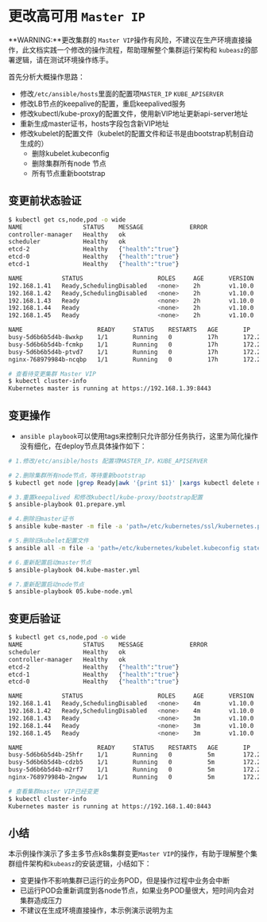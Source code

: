 # 更改高可用 `Master IP`

**WARNING:**更改集群的 `Master VIP`操作有风险，不建议在生产环境直接操作，此文档实践一个修改的操作流程，帮助理解整个集群运行架构和 `kubeasz`的部署逻辑，请在测试环境操作练手。

首先分析大概操作思路：

- 修改`/etc/ansible/hosts`里面的配置项`MASTER_IP` `KUBE_APISERVER`
- 修改LB节点的keepalive的配置，重启keepalived服务
- 修改kubectl/kube-proxy的配置文件，使用新VIP地址更新api-server地址
- 重新生成master证书，hosts字段包含新VIP地址
- 修改kubelet的配置文件（kubelet的配置文件和证书是由bootstrap机制自动生成的）
  - 删除kubelet.kubeconfig
  - 删除集群所有node 节点
  - 所有节点重新bootstrap

## 变更前状态验证

``` bash
$ kubectl get cs,node,pod -o wide
NAME                 STATUS    MESSAGE             ERROR
controller-manager   Healthy   ok                  
scheduler            Healthy   ok                  
etcd-2               Healthy   {"health":"true"}   
etcd-0               Healthy   {"health":"true"}   
etcd-1               Healthy   {"health":"true"}   

NAME           STATUS                     ROLES     AGE       VERSION   EXTERNAL-IP   OS-IMAGE             KERNEL-VERSION     CONTAINER-RUNTIME
192.168.1.41   Ready,SchedulingDisabled   <none>    2h        v1.10.0   <none>        Ubuntu 16.04.3 LTS   4.4.0-97-generic   docker://18.3.0
192.168.1.42   Ready,SchedulingDisabled   <none>    2h        v1.10.0   <none>        Ubuntu 16.04.3 LTS   4.4.0-97-generic   docker://18.3.0
192.168.1.43   Ready                      <none>    2h        v1.10.0   <none>        Ubuntu 16.04.3 LTS   4.4.0-97-generic   docker://18.3.0
192.168.1.44   Ready                      <none>    2h        v1.10.0   <none>        Ubuntu 16.04.3 LTS   4.4.0-98-generic   docker://18.3.0
192.168.1.45   Ready                      <none>    2h        v1.10.0   <none>        Ubuntu 16.04.3 LTS   4.4.0-98-generic   docker://18.3.0

NAME                     READY     STATUS    RESTARTS   AGE       IP               NODE
busy-5d6b6b5d4b-8wxkp    1/1       Running   0          17h       172.20.135.133   192.168.1.41
busy-5d6b6b5d4b-fcmkp    1/1       Running   0          17h       172.20.135.128   192.168.1.41
busy-5d6b6b5d4b-ptvd7    1/1       Running   0          17h       172.20.135.136   192.168.1.41
nginx-768979984b-ncqbp   1/1       Running   0          17h       172.20.135.137   192.168.1.41

# 查看待变更集群 Master VIP
$ kubectl cluster-info 
Kubernetes master is running at https://192.168.1.39:8443
```

## 变更操作

- `ansible playbook`可以使用tags来控制只允许部分任务执行，这里为简化操作没有细化，在deploy节点具体操作如下：

``` bash
# 1.修改/etc/ansible/hosts 配置项MASTER_IP，KUBE_APISERVER

# 2.删除集群所有node节点，等待重新bootstrap
$ kubectl get node |grep Ready|awk '{print $1}' |xargs kubectl delete node

# 3.重置keepalived 和修改kubectl/kube-proxy/bootstrap配置
$ ansible-playbook 01.prepare.yml

# 4.删除旧master证书
$ ansible kube-master -m file -a 'path=/etc/kubernetes/ssl/kubernetes.pem state=absent'

# 5.删除旧kubelet配置文件
$ ansible all -m file -a 'path=/etc/kubernetes/kubelet.kubeconfig state=absent'

# 6.重新配置启动master节点
$ ansible-playbook 04.kube-master.yml

# 7.重新配置启动node节点
$ ansible-playbook 05.kube-node.yml
```

## 变更后验证

``` bash
$ kubectl get cs,node,pod -o wide
NAME                 STATUS    MESSAGE             ERROR
scheduler            Healthy   ok                  
controller-manager   Healthy   ok                  
etcd-2               Healthy   {"health":"true"}   
etcd-1               Healthy   {"health":"true"}   
etcd-0               Healthy   {"health":"true"}   

NAME           STATUS                     ROLES     AGE       VERSION   EXTERNAL-IP   OS-IMAGE             KERNEL-VERSION     CONTAINER-RUNTIME
192.168.1.41   Ready,SchedulingDisabled   <none>    4m        v1.10.0   <none>        Ubuntu 16.04.3 LTS   4.4.0-97-generic   docker://18.3.0
192.168.1.42   Ready,SchedulingDisabled   <none>    4m        v1.10.0   <none>        Ubuntu 16.04.3 LTS   4.4.0-97-generic   docker://18.3.0
192.168.1.43   Ready                      <none>    3m        v1.10.0   <none>        Ubuntu 16.04.3 LTS   4.4.0-97-generic   docker://18.3.0
192.168.1.44   Ready                      <none>    3m        v1.10.0   <none>        Ubuntu 16.04.3 LTS   4.4.0-98-generic   docker://18.3.0
192.168.1.45   Ready                      <none>    3m        v1.10.0   <none>        Ubuntu 16.04.3 LTS   4.4.0-98-generic   docker://18.3.0

NAME                     READY     STATUS    RESTARTS   AGE       IP               NODE
busy-5d6b6b5d4b-25hfr    1/1       Running   0          5m        172.20.237.64    192.168.1.43
busy-5d6b6b5d4b-cdzb5    1/1       Running   0          5m        172.20.145.192   192.168.1.44
busy-5d6b6b5d4b-m2rf7    1/1       Running   0          5m        172.20.26.131    192.168.1.45
nginx-768979984b-2ngww   1/1       Running   0          5m        172.20.145.193   192.168.1.44

# 查看集群master VIP已经变更 
$ kubectl cluster-info 
Kubernetes master is running at https://192.168.1.40:8443
```

## 小结

本示例操作演示了多主多节点k8s集群变更`Master VIP`的操作，有助于理解整个集群组件架构和`kubeasz`的安装逻辑，小结如下：

- 变更操作不影响集群已运行的业务POD，但是操作过程中业务会中断
- 已运行POD会重新调度到各node节点，如果业务POD量很大，短时间内会对集群造成压力
- 不建议在生成环境直接操作，本示例演示说明为主
